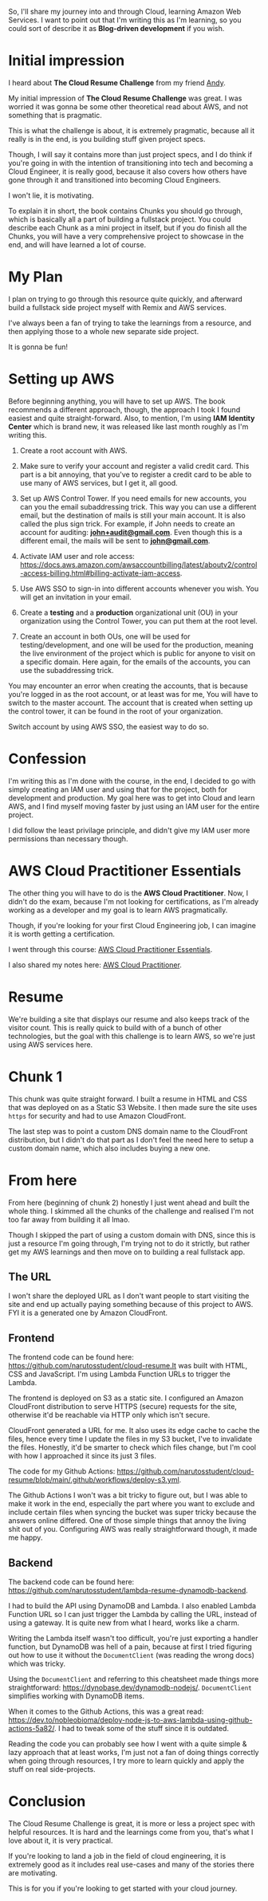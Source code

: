 So, I'll share my journey into and through Cloud, learning Amazon Web Services. I want to point out that I'm writing this as I'm learning, so you could sort of describe it as **Blog-driven development** if you wish.

# Initial impression

I heard about **The Cloud Resume Challenge** from my friend [Andy](https://twitter.com/EastlondonDev).

My initial impression of **The Cloud Resume Challenge** was great. I was worried it was gonna be some other theoretical read about AWS, and not something that is pragmatic.

This is what the challenge is about, it is extremely pragmatic, because all it really is in the end, is you building stuff given project specs.

Though, I will say it contains more than just project specs, and I do think if you're going in with the intention of transitioning into tech and becoming a Cloud Engineer, it is really good, because it also covers how others have gone through it and transitioned into becoming Cloud Engineers.

I won't lie, it is motivating.

To explain it in short, the book contains Chunks you should go through, which is basically all a part of building a fullstack project. You could describe each Chunk as a mini project in itself, but if you do finish all the Chunks, you will have a very comprehensive project to showcase in the end, and will have learned a lot of course.

# My Plan

I plan on trying to go through this resource quite quickly, and afterward build a fullstack side project myself with Remix and AWS services.

I've always been a fan of trying to take the learnings from a resource, and then applying those to a whole new separate side project.

It is gonna be fun!

# Setting up AWS

Before beginning anything, you will have to set up AWS. The book recommends a different approach, though, the approach I took I found easiest and quite straight-forward. Also, to mention, I'm using **IAM Identity Center** which is brand new, it was released like last month roughly as I'm writing this.

1. Create a root account with AWS.

2. Make sure to verify your account and register a valid credit card. This part is a bit annoying, that you've to register a credit card to be able to use many of AWS services, but I get it, all good.

3. Set up AWS Control Tower. If you need emails for new accounts, you can you the email subaddressing trick. This way you can use a different email, but the destination of mails is still your main account. It is also called the plus sign trick. For example, if John needs to create an account for auditing: **john+audit@gmail.com**. Even though this is a different email, the mails will be sent to **john@gmail.com**.

4. Activate IAM user and role access: https://docs.aws.amazon.com/awsaccountbilling/latest/aboutv2/control-access-billing.html#billing-activate-iam-access.

5. Use AWS SSO to sign-in into different accounts whenever you wish. You will get an invitation in your email.

6. Create a **testing** and a **production** organizational unit (OU) in your organization using the Control Tower, you can put them at the root level.

7. Create an account in both OUs, one will be used for testing/development, and one will be used for the production, meaning the live environment of the project which is public for anyone to visit on a specific domain. Here again, for the emails of the accounts, you can use the subaddressing trick.

You may encounter an error when creating the accounts, that is because you're logged in as the root account, or at least was for me, You will have to switch to the master account. The account that is created when setting up the control tower, it can be found in the root of your organization.

Switch account by using AWS SSO, the easiest way to do so.

# Confession

I'm writing this as I'm done with the course, in the end, I decided to go with simply creating an IAM user and using that for the project, both for development and production. My goal here was to get into Cloud and learn AWS, and I find myself moving faster by just using an IAM user for the entire project.

I did follow the least privilage principle, and didn't give my IAM user more permissions than necessary though.

# AWS Cloud Practitioner Essentials

The other thing you will have to do is the **AWS Cloud Practitioner**. Now, I didn't do the exam, because I'm not looking for certifications, as I'm already working as a developer and my goal is to learn AWS pragmatically.

Though, if you're looking for your first Cloud Engineering job, I can imagine it is worth getting a certification.

I went through this course: [AWS Cloud Practitioner Essentials](https://explore.skillbuilder.aws/learn/course/134/aws-cloud-practitioner-essentials).

I also shared my notes here: [AWS Cloud Practitioner](https://tigerabrodi.blog/aws-cloud-practitioner).

# Resume

We're building a site that displays our resume and also keeps track of the visitor count. This is really quick to build with of a bunch of other technologies, but the goal with this challenge is to learn AWS, so we're just using AWS services here.

# Chunk 1

This chunk was quite straight forward. I built a resume in HTML and CSS that was deployed on as a Static S3 Website. I then made sure the site uses `https` for security and had to use Amazon CloudFront.

The last step was to point a custom DNS domain name to the CloudFront distribution, but I didn't do that part as I don't feel the need here to setup a custom domain name, which also includes buying a new one.

# From here

From here (beginning of chunk 2) honestly I just went ahead and built the whole thing. I skimmed all the chunks of the challenge and realised I'm not too far away from building it all lmao.

Though I skipped the part of using a custom domain with DNS, since this is just a resource I'm going through, I'm trying not to do it strictly, but rather get my AWS learnings and then move on to building a real fullstack app.

## The URL

I won't share the deployed URL as I don't want people to start visiting the site and end up actually paying something because of this project to AWS. FYI it is a generated one by Amazon CloudFront.

## Frontend

The frontend code can be found here: https://github.com/narutosstudent/cloud-resume.It was built with HTML, CSS and JavaScript. I'm using Lambda Function URLs to trigger the Lambda.

The frontend is deployed on S3 as a static site. I configured an Amazon CloudFront distribution to serve HTTPS (secure) requests for the site, otherwise it'd be reachable via HTTP only which isn't secure.

CloudFront generated a URL for me. It also uses its edge cache to cache the files, hence every time I update the files in my S3 bucket, I've to invalidate the files. Honestly, it'd be smarter to check which files change, but I'm cool with how I approached it since its just 3 files.

The code for my Github Actions: https://github.com/narutosstudent/cloud-resume/blob/main/.github/workflows/deploy-s3.yml.

The Github Actions I won't was a bit tricky to figure out, but I was able to make it work in the end, especially the part where you want to exclude and include certain files when syncing the bucket was super tricky because the answers online differed. One of those simple things that annoy the living shit out of you. Configuring AWS was really straightforward though, it made me happy.

## Backend

The backend code can be found here: https://github.com/narutosstudent/lambda-resume-dynamodb-backend.

I had to build the API using DynamoDB and Lambda. I also enabled Lambda Function URL so I can just trigger the Lambda by calling the URL, instead of using a gateway. It is quite new from what I heard, works like a charm.

Writing the Lambda itself wasn't too difficult, you're just exporting a handler function, but DynamoDB was hell of a pain, because at first I tried figuring out how to use it without the `DocumentClient` (was reading the wrong docs) which was tricky.

Using the `DocumentClient` and referring to this cheatsheet made things more straightforward: https://dynobase.dev/dynamodb-nodejs/. `DocumentClient` simplifies working with DynamoDB items.

When it comes to the Github Actions, this was a great read: https://dev.to/nobleobioma/deploy-node-js-to-aws-lambda-using-github-actions-5a82/. I had to tweak some of the stuff since it is outdated.

Reading the code you can probably see how I went with a quite simple & lazy approach that at least works, I'm just not a fan of doing things correctly when going through resources, I try more to learn quickly and apply the stuff on real side-projects.

# Conclusion

The Cloud Resume Challenge is great, it is more or less a project spec with helpful resources. It is hard and the learnings come from you, that's what I love about it, it is very practical.

If you're looking to land a job in the field of cloud engineering, it is extremely good as it includes real use-cases and many of the stories there are motivating.

This is for you if you're looking to get started with your cloud journey.
